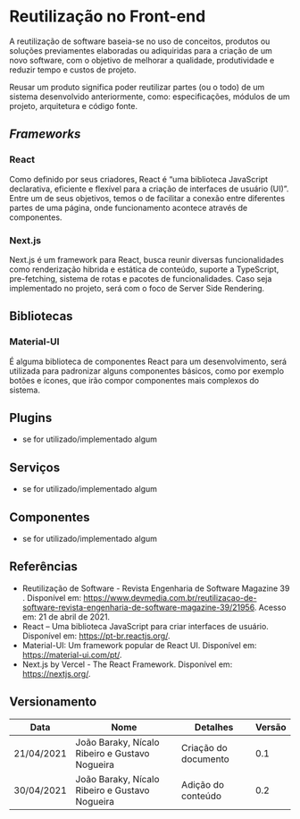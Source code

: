 # Reutilização no Front-end

A reutilização de software baseia-se no uso de conceitos, produtos ou soluções previamentes elaboradas ou adiquiridas para a criação de um novo software, com o objetivo de melhorar a qualidade, produtividade e reduzir tempo e custos de projeto.

Reusar um produto significa poder reutilizar partes (ou o todo) de um sistema desenvolvido anteriormente, como: especificações, módulos de um projeto, arquitetura e código fonte.

## _Frameworks_

### React

Como definido por seus criadores, React é “uma biblioteca JavaScript declarativa, eficiente e flexível para a criação de interfaces de usuário (UI)”.  
Entre um de seus objetivos, temos o de facilitar a conexão entre diferentes partes de uma página, onde funcionamento acontece através de componentes.    

### Next.js

Next.js é um framework para React, busca reunir diversas funcionalidades como renderização hibrida e estática de conteúdo, suporte a TypeScript, pre-fetching, sistema de rotas e pacotes de funcionalidades. Caso seja implementado no projeto, será com o foco de Server Side Rendering.

## Bibliotecas

### Material-UI

É alguma biblioteca de componentes React para um desenvolvimento, será utilizada para padronizar alguns componentes básicos, como por exemplo botões e ícones, que irão compor componentes mais complexos do sistema. 


## Plugins

- se for utilizado/implementado algum

## Serviços

- se for utilizado/implementado algum

## Componentes

- se for utilizado/implementado algum

## Referências

- Reutilização de Software - Revista Engenharia de Software Magazine 39 . Disponível em: <https://www.devmedia.com.br/reutilizacao-de-software-revista-engenharia-de-software-magazine-39/21956>. Acesso em: 21 de abril de 2021.
- React – Uma biblioteca JavaScript para criar interfaces de usuário. Disponível em: <https://pt-br.reactjs.org/>.
- Material-UI: Um framework popular de React UI. Disponível em: <https://material-ui.com/pt/>.
- Next.js by Vercel - The React Framework. Disponível em: <https://nextjs.org/>.‌

## Versionamento

| Data | Nome | Detalhes | Versão |
| ---- | ---- | -------- | ------ |
| 21/04/2021 | João Baraky, Nícalo Ribeiro e Gustavo Nogueira | Criação do documento | 0.1 |
| 30/04/2021 | João Baraky, Nícalo Ribeiro e Gustavo Nogueira | Adição do conteúdo | 0.2 |


